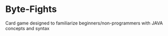 # Byte-Fights
Card game designed to familiarize beginners/non-programmers with JAVA concepts and syntax

